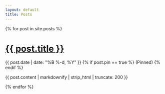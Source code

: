 ```yaml
---
layout: default
title: Posts
---
```


{% for post in site.posts %}

  <div>
    <div class="post-header">
      <h1><a href="{{ post.url | relative_url }}">{{ post.title }}</a></h1>
      <span>{{ post.date | date: "%B %-d, %Y" }}</span>
      {% if post.pin == true %}
      (Pinned)
      {% endif %}
    </div>
    <div class="post-excerpt">
      <p>
        {{ post.content | markdownify | strip_html | truncate: 200 }}
      </p>
    </div>
  </div>

{% endfor %}
